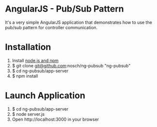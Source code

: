 # AngularJS - Pub/Sub Pattern

It's a very simple AngularJS application that demonstrates how to use the pub/sub pattern for controller communication.

# Installation

1. Install [node.js and npm](http://nodejs.org/download/ "Download node.js")
2. $ git clone git@github.com:nosch/ng-pubsub "ng-pubsub"
3. $ cd ng-pubsub/app-server
4. $ npm install

# Launch Application

1. $ cd ng-pubsub/app-server
2. $ node server.js
3. Open http://localhost:3000 in your browser
